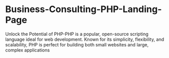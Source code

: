 # Business-Consulting-PHP-Landing-Page
Unlock the Potential of PHP-PHP is a popular, open-source scripting language ideal for web development. Known for its simplicity, flexibility, and scalability, PHP is perfect for building both small websites and large, complex applications

